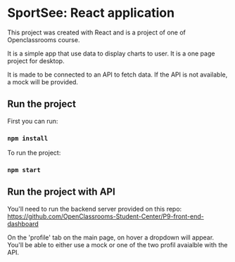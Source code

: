 # SportSee: React application

This project was created with React and is a project of one of Openclassrooms course.

It is a simple app that use data to display charts to user. It is a one page project for desktop.

It is made to be connected to an API to fetch data. If the API is not available, a mock will be provided.

## Run the project

First you can run:

### `npm install`

To run the project:

### `npm start`

## Run the project with API

You'll need to run the backend server provided on this repo: https://github.com/OpenClassrooms-Student-Center/P9-front-end-dashboard

On the 'profile' tab on the main page, on hover a dropdown will appear. You'll be able to either use a mock or one of the two profil avaialble with the API.